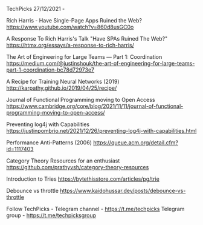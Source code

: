 TechPicks 27/12/2021 -

Rich Harris - Have Single-Page Apps Ruined the Web?
https://www.youtube.com/watch?v=860d8usGC0o

A Response To Rich Harris's Talk "Have SPAs Ruined The Web?"
https://htmx.org/essays/a-response-to-rich-harris/

The Art of Engineering for Large Teams — Part 1: Coordination
https://medium.com/@justinshouk/the-art-of-engineering-for-large-teams-part-1-coordination-bc78d72973e7

A Recipe for Training Neural Networks (2019)
http://karpathy.github.io/2019/04/25/recipe/

Journal of Functional Programming moving to Open Access
https://www.cambridge.org/core/blog/2021/11/11/journal-of-functional-programming-moving-to-open-access/

Preventing log4j with Capabilities
https://justinpombrio.net/2021/12/26/preventing-log4j-with-capabilities.html

Performance Anti-Patterns (2006)
https://queue.acm.org/detail.cfm?id=1117403

Category Theory Resources for an enthusiast
https://github.com/prathyvsh/category-theory-resources

Introduction to Tries
https://bytethisstore.com/articles/pg/trie

Debounce vs throttle
https://www.kaidohussar.dev/posts/debounce-vs-throttle

Follow TechPicks -
Telegram channel - https://t.me/techpicks
Telegram group - https://t.me/techpicksgroup